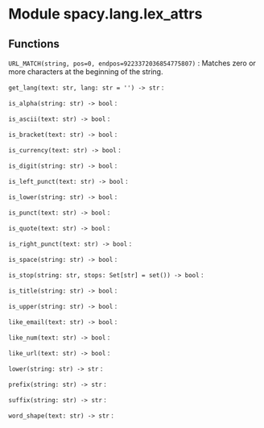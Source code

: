 Module spacy.lang.lex_attrs
===========================

Functions
---------

    
`URL_MATCH(string, pos=0, endpos=9223372036854775807)`
:   Matches zero or more characters at the beginning of the string.

    
`get_lang(text: str, lang: str = '') ‑> str`
:   

    
`is_alpha(string: str) ‑> bool`
:   

    
`is_ascii(text: str) ‑> bool`
:   

    
`is_bracket(text: str) ‑> bool`
:   

    
`is_currency(text: str) ‑> bool`
:   

    
`is_digit(string: str) ‑> bool`
:   

    
`is_left_punct(text: str) ‑> bool`
:   

    
`is_lower(string: str) ‑> bool`
:   

    
`is_punct(text: str) ‑> bool`
:   

    
`is_quote(text: str) ‑> bool`
:   

    
`is_right_punct(text: str) ‑> bool`
:   

    
`is_space(string: str) ‑> bool`
:   

    
`is_stop(string: str, stops: Set[str] = set()) ‑> bool`
:   

    
`is_title(string: str) ‑> bool`
:   

    
`is_upper(string: str) ‑> bool`
:   

    
`like_email(text: str) ‑> bool`
:   

    
`like_num(text: str) ‑> bool`
:   

    
`like_url(text: str) ‑> bool`
:   

    
`lower(string: str) ‑> str`
:   

    
`prefix(string: str) ‑> str`
:   

    
`suffix(string: str) ‑> str`
:   

    
`word_shape(text: str) ‑> str`
: